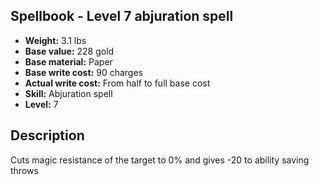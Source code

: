 ## Spellbook - Level 7 abjuration spell

- **Weight:** 3.1 lbs
- **Base value:** 228 gold
- **Base material:** Paper
- **Base write cost:** 90 charges
- **Actual write cost:** From half to full base cost
- **Skill:** Abjuration spell
- **Level:** 7

## Description

Cuts magic resistance of the target to 0% and gives -20 to ability saving throws
